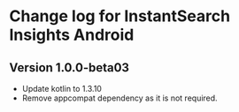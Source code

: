 # Change log for InstantSearch Insights Android

## Version 1.0.0-beta03

- Update kotlin to 1.3.10
- Remove appcompat dependency as it is not required.